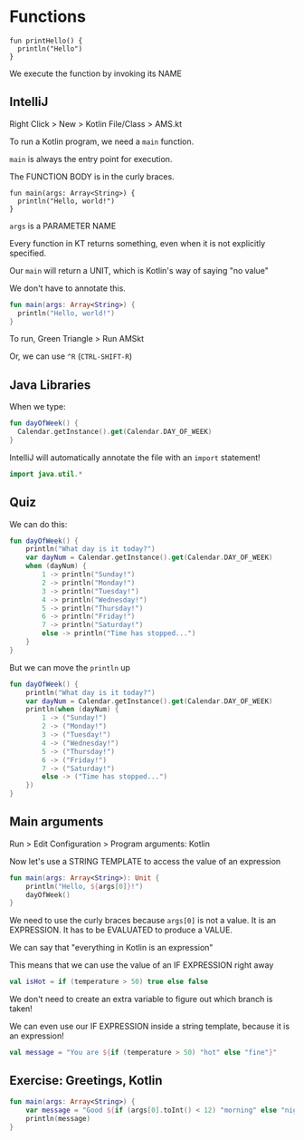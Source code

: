 # Functions

```
fun printHello() {
  println("Hello")
}
```

We execute the function by invoking its NAME

## IntelliJ
Right Click > New > Kotlin File/Class > AMS.kt

To run a Kotlin program, we need a `main` function.

`main` is always the entry point for execution.

The FUNCTION BODY is in the curly braces.

```
fun main(args: Array<String>) {
  println("Hello, world!")
}
```

`args` is a PARAMETER NAME


Every function in KT returns something, even when it is not explicitly specified.

Our `main` will return a UNIT, which is Kotlin's way of saying "no value"

We don't have to annotate this.
```kotlin
fun main(args: Array<String>) {
  println("Hello, world!")
}
```

To run, Green Triangle > Run AMSkt

Or, we can use `^R` (`CTRL-SHIFT-R`)


## Java Libraries
When we type:
```kotlin
fun dayOfWeek() {
  Calendar.getInstance().get(Calendar.DAY_OF_WEEK)
}
```

IntelliJ will automatically annotate the file with an `import` statement!

```kotlin
import java.util.*
```

## Quiz
We can do this:
```kotlin
fun dayOfWeek() {
    println("What day is it today?")
    var dayNum = Calendar.getInstance().get(Calendar.DAY_OF_WEEK)
    when (dayNum) {
        1 -> println("Sunday!")
        2 -> println("Monday!")
        3 -> println("Tuesday!")
        4 -> println("Wednesday!")
        5 -> println("Thursday!")
        6 -> println("Friday!")
        7 -> println("Saturday!")
        else -> println("Time has stopped...")
    }
}
```

But we can move the `println` up
```kotlin
fun dayOfWeek() {
    println("What day is it today?")
    var dayNum = Calendar.getInstance().get(Calendar.DAY_OF_WEEK)
    println(when (dayNum) {
        1 -> ("Sunday!")
        2 -> ("Monday!")
        3 -> ("Tuesday!")
        4 -> ("Wednesday!")
        5 -> ("Thursday!")
        6 -> ("Friday!")
        7 -> ("Saturday!")
        else -> ("Time has stopped...")
    })
}
```


## Main arguments
Run > Edit Configuration > Program arguments: Kotlin

Now let's use a STRING TEMPLATE to access the value of an expression

```kotlin
fun main(args: Array<String>): Unit {
    println("Hello, ${args[0]}!")
    dayOfWeek()
}
```

We need to use the curly braces because `args[0]` is not a value.
It is an EXPRESSION.
It has to be EVALUATED to produce a VALUE.

We can say that "everything in Kotlin is an expression"

This means that we can use the value of an IF EXPRESSION right away

```kotlin
val isHot = if (temperature > 50) true else false
```

We don't need to create an extra variable to figure out which branch is taken!


We can even use our IF EXPRESSION inside a string template, because it is an expression!
```kotlin
val message = "You are ${if (temperature > 50) "hot" else "fine"}"
```



## Exercise: Greetings, Kotlin
```kotlin
fun main(args: Array<String>) {
    var message = "Good ${if (args[0].toInt() < 12) "morning" else "night"} Kotlin"
    println(message)
}
```
